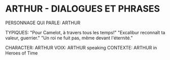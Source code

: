 
# ARTHUR - DIALOGUES ET PHRASES

PERSONNAGE QUI PARLE: ARTHUR

 TYPIQUES:
"Pour Camelot, à travers tous les temps!"
"Excalibur reconnaît ta valeur, guerrier."
"Un roi ne fuit pas, même devant l'éternité."


CHARACTER: ARTHUR
VOIX: ARTHUR speaking
CONTEXTE: ARTHUR in Heroes of Time
